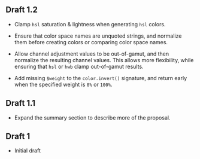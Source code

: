 ## Draft 1.2

* Clamp `hsl` saturation & lightness when generating `hsl` colors.

* Ensure that color space names are unquoted strings, and normalize them before
  creating colors or comparing color space names.

* Allow channel adjustment values to be out-of-gamut, and then normalize the
  resulting channel values. This allows more flexibility, while ensuring that
  `hsl` or `hwb` clamp out-of-gamut results.

* Add missing `$weight` to the `color.invert()` signature, and return early
  when the specified weight is `0%` or `100%`.

## Draft 1.1

* Expand the summary section to describe more of the proposal.

## Draft 1

* Initial draft
